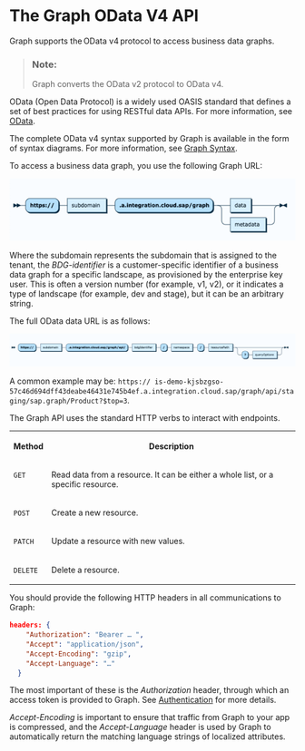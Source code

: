 <!-- loio79162b241b6345d79639c6911d6df1c2 -->

# The Graph OData V4 API

Graph supports the OData v4 protocol to access business data graphs.

> ### Note:  
> Graph converts the OData v2 protocol to OData v4.

OData \(Open Data Protocol\) is a widely used OASIS standard that defines a set of best practices for using RESTful data APIs. For more information, see [OData](odata-37e592e.md).

The complete OData v4 syntax supported by Graph is available in the form of syntax diagrams. For more information, see [Graph Syntax](https://navigator.graph.sap/syntax).

To access a business data graph, you use the following Graph URL:

![](images/Graph_URL_Syntax_55a4f49.png)

Where the subdomain represents the subdomain that is assigned to the tenant, the *BDG-identifier* is a customer-specific identifier of a business data graph for a specific landscape, as provisioned by the enterprise key user. This is often a version number \(for example, v1, v2\), or it indicates a type of landscape \(for example, dev and stage\), but it can be an arbitrary string.

The full OData data URL is as follows:

![](images/OData_URL_Syntax_3fb43c5.png)

A common example may be: `https:// is-demo-kjsbzgso-57c46d694dff43deabe46431e745b4ef.a.integration.cloud.sap/graph/api/staging/sap.graph/Product?$top=3`.

The Graph API uses the standard HTTP verbs to interact with endpoints.


<table>
<tr>
<th valign="top">

Method

</th>
<th valign="top">

Description

</th>
</tr>
<tr>
<td valign="top">

`GET` 

</td>
<td valign="top">

Read data from a resource. It can be either a whole list, or a specific resource.

</td>
</tr>
<tr>
<td valign="top">

`POST` 

</td>
<td valign="top">

Create a new resource.

</td>
</tr>
<tr>
<td valign="top">

`PATCH` 

</td>
<td valign="top">

Update a resource with new values.

</td>
</tr>
<tr>
<td valign="top">

`DELETE` 

</td>
<td valign="top">

Delete a resource.

</td>
</tr>
</table>

You should provide the following HTTP headers in all communications to Graph:

```json
headers: { 
    "Authorization": "Bearer … ", 
    "Accept": "application/json", 
    "Accept-Encoding": "gzip", 
    "Accept-Language": "…" 
  } 
```

The most important of these is the *Authorization* header, through which an access token is provided to Graph. See [Authentication](authentication-79aabda.md) for more details.

*Accept-Encoding* is important to ensure that traffic from Graph to your app is compressed, and the *Accept-Language* header is used by Graph to automatically return the matching language strings of localized attributes.

